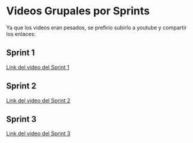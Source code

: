 # Videos Grupales por Sprints

Ya que los videos eran pesados, se prefirio subirlo a youtube y compartir los enlaces:

## Sprint 1
[Link del video del Sprint 1](https://www.youtube.com/watch?v=Z1AAJkgW170)

## Sprint 2
[Link del video del Sprint 2](https://www.youtube.com/watch?v=DnACQzOHIfs)

## Sprint 3
[Link del video del Sprint 3](https://www.youtube.com/watch?v=dUviqheerLo)